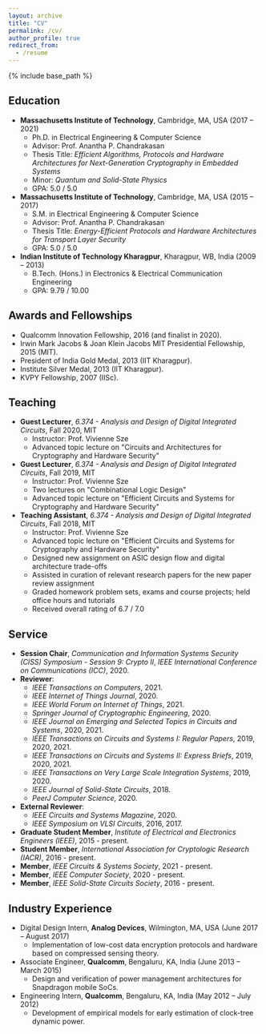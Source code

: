 ```yaml
---
layout: archive
title: "CV"
permalink: /cv/
author_profile: true
redirect_from:
  - /resume
---
```


{% include base_path %}

Education
---------------
* <b>Massachusetts Institute of Technology</b>, Cambridge, MA, USA (2017 – 2021)
  * Ph.D. in Electrical Engineering & Computer Science
  * Advisor: Prof. Anantha P. Chandrakasan
  * Thesis Title: <i>Efficient Algorithms, Protocols and Hardware Architectures for Next-Generation Cryptography in Embedded Systems</i>
  * Minor: <i>Quantum and Solid-State Physics</i>
  * GPA: 5.0 / 5.0
* <b>Massachusetts Institute of Technology</b>, Cambridge, MA, USA (2015 – 2017)
  * S.M. in Electrical Engineering & Computer Science
  * Advisor: Prof. Anantha P. Chandrakasan
  * Thesis Title: <i>Energy-Efficient Protocols and Hardware Architectures for Transport Layer Security</i>
  * GPA: 5.0 / 5.0
* <b>Indian Institute of Technology Kharagpur</b>, Kharagpur, WB, India (2009 – 2013)
  * B.Tech. (Hons.) in Electronics & Electrical Communication Engineering
  * GPA: 9.79 / 10.00

Awards and Fellowships
---------------
* Qualcomm Innovation Fellowship, 2016 (and finalist in 2020).
* Irwin Mark Jacobs & Joan Klein Jacobs MIT Presidential Fellowship, 2015 (MIT).
* President of India Gold Medal, 2013 (IIT Kharagpur).
* Institute Silver Medal, 2013 (IIT Kharagpur).
* KVPY Fellowship, 2007 (IISc).

Teaching
---------------
* <b>Guest Lecturer</b>, <i>6.374 - Analysis and Design of Digital Integrated Circuits</i>, Fall 2020, MIT
  * Instructor: Prof. Vivienne Sze
  * Advanced topic lecture on "Circuits and Architectures for Cryptography and Hardware Security"
* <b>Guest Lecturer</b>, <i>6.374 - Analysis and Design of Digital Integrated Circuits</i>, Fall 2019, MIT
  * Instructor: Prof. Vivienne Sze
  * Two lectures on "Combinational Logic Design"
  * Advanced topic lecture on "Efficient Circuits and Systems for Cryptography and Hardware Security"
* <b>Teaching Assistant</b>, <i>6.374 - Analysis and Design of Digital Integrated Circuits</i>, Fall 2018, MIT
  * Instructor: Prof. Vivienne Sze
  * Advanced topic lecture on "Efficient Circuits and Systems for Cryptography and Hardware Security"
  * Designed new assignment on ASIC design flow and digital architecture trade-offs
  * Assisted in curation of relevant research papers for the new paper review assignment
  * Graded homework problem sets, exams and course projects; held office hours and tutorials
  * Received overall rating of 6.7 / 7.0

Service
---------------
* <b>Session Chair</b>, <i>Communication and Information Systems Security (CISS) Symposium - Session 9: Crypto II</i>, <i>IEEE International Conference on Communications (ICC)</i>, 2020.
* <b>Reviewer</b>:
  * <i>IEEE Transactions on Computers</i>, 2021.
  * <i>IEEE Internet of Things Journal</i>, 2020.
  * <i>IEEE World Forum on Internet of Things</i>, 2021.
  * <i>Springer Journal of Cryptographic Engineering</i>, 2020.
  * <i>IEEE Journal on Emerging and Selected Topics in Circuits and Systems</i>, 2020, 2021.
  * <i>IEEE Transactions on Circuits and Systems I: Regular Papers</i>, 2019, 2020, 2021.
  * <i>IEEE Transactions on Circuits and Systems II: Express Briefs</i>, 2019, 2020, 2021.
  * <i>IEEE Transactions on Very Large Scale Integration Systems</i>, 2019, 2020.
  * <i>IEEE Journal of Solid-State Circuits</i>, 2018.
  * <i>PeerJ Computer Science</i>, 2020.
* <b>External Reviewer</b>:
  * <i>IEEE Circuits and Systems Magazine</i>, 2020.
  * <i>IEEE Symposium on VLSI Circuits</i>, 2016, 2017.
* <b>Graduate Student Member</b>, <i>Institute of Electrical and Electronics Engineers (IEEE)</i>, 2015 - present.
* <b>Student Member</b>, <i>International Association for Cryptologic Research (IACR)</i>, 2016 - present.
* <b>Member</b>, <i>IEEE Circuits & Systems Society</i>, 2021 - present.
* <b>Member</b>, <i>IEEE Computer Society</i>, 2020 - present.
* <b>Member</b>, <i>IEEE Solid-State Circuits Society</i>, 2016 - present.

<!--
* <b>Member</b>, <i>IEEE Computer Society Technical Committee on Security and Privacy</i>, 2019 - present.
-->

Industry Experience
---------------
* Digital Design Intern, <b>Analog Devices</b>, Wilmington, MA, USA (June 2017 – August 2017)
  * Implementation of low-cost data encryption protocols and hardware based on compressed sensing theory.
* Associate Engineer, <b>Qualcomm</b>, Bengaluru, KA, India (June 2013 – March 2015)
  * Design and verification of power management architectures for Snapdragon mobile SoCs.
* Engineering Intern, <b>Qualcomm</b>, Bengaluru, KA, India (May 2012 – July 2012)
  * Development of empirical models for early estimation of clock-tree dynamic power.


